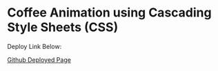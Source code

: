 <h1>Coffee Animation using Cascading Style Sheets (CSS)</h1>

<p>Deploy Link Below: </p>
<a href="https://hyperdgx.github.io/Coffee-Animation/">Github Deployed Page</a>
